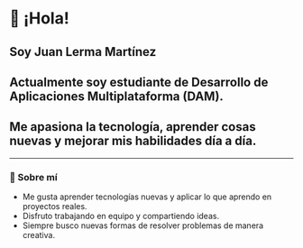 # 👋 ¡Hola!

## Soy **Juan Lerma Martínez**

## Actualmente soy estudiante de **Desarrollo de Aplicaciones Multiplataforma (DAM)**.  
## Me apasiona la tecnología, aprender cosas nuevas y mejorar mis habilidades día a día.

---

### 💬 Sobre mí
- Me gusta aprender tecnologías nuevas y aplicar lo que aprendo en proyectos reales.  
- Disfruto trabajando en equipo y compartiendo ideas.  
- Siempre busco nuevas formas de resolver problemas de manera creativa.